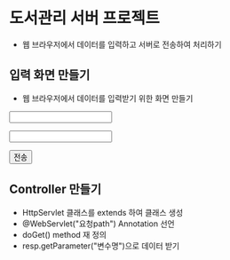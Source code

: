 # 도서관리 서버 프로젝트
* 웹 브라우저에서 데이터를 입력하고 서버로 전송하여 처리하기

## 입력 화면 만들기

* 웹 브라우저에서 데이터를 입력받기 위한 화면 만들기
<form action = "요청path" >
	<p><input name = "변수명">
	<p><input name = "변수명1">
	<p><button>전송</button>
</form>

## Controller 만들기
* HttpServlet 클래스를 extends 하여 클래스 생성
* @WebServlet("요청path") Annotation 선언
* doGet() method 재 정의
* resp.getParameter("변수명")으로 데이터 받기
